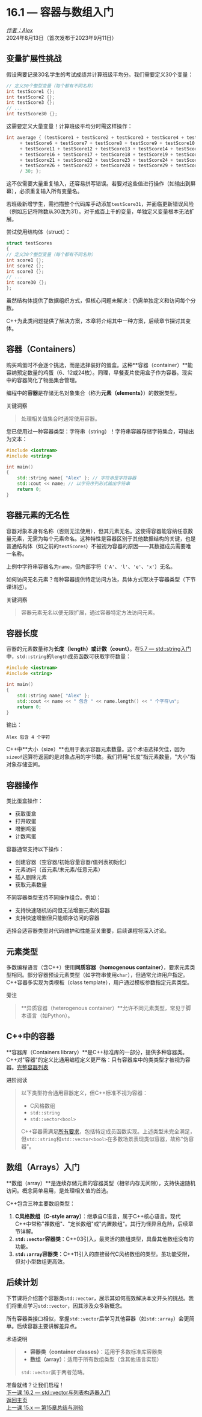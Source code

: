 16.1 — 容器与数组入门  
=============================================

[*作者：Alex*](https://www.learncpp.com/author/Alex/ "查看 Alex 的所有文章")  
2024年8月13日（首次发布于2023年9月11日）  

变量扩展性挑战  
----------------  

假设需要记录30名学生的考试成绩并计算班级平均分。我们需要定义30个变量：  
```cpp
// 定义30个整型变量（每个都有不同名称）
int testScore1 {};
int testScore2 {};
int testScore3 {};
// ...
int testScore30 {};
```  
这需要定义大量变量！计算班级平均分时需这样操作：  
```cpp
int average { (testScore1 + testScore2 + testScore3 + testScore4 + testScore5
     + testScore6 + testScore7 + testScore8 + testScore9 + testScore10
     + testScore11 + testScore12 + testScore13 + testScore14 + testScore15
     + testScore16 + testScore17 + testScore18 + testScore19 + testScore20
     + testScore21 + testScore22 + testScore23 + testScore24 + testScore25
     + testScore26 + testScore27 + testScore28 + testScore29 + testScore30)
     / 30; };
```  
这不仅需要大量重复输入，还容易拼写错误。若要对这些值进行操作（如输出到屏幕），必须重复输入所有变量名。  

若班级新增学生，需扫描整个代码库手动添加`testScore31`，并面临更新错误风险（例如忘记将除数从30改为31）。对于成百上千的变量，单独定义变量根本无法扩展。  

尝试使用结构体（struct）：  
```cpp
struct testScores
{
// 定义30个整型变量（每个都有不同名称）
int score1 {};
int score2 {};
int score3 {};
// ...
int score30 {};
};
```  
虽然结构体提供了数据组织方式，但核心问题未解决：仍需单独定义和访问每个分数。  

C++为此类问题提供了解决方案，本章将介绍其中一种方案，后续章节探讨其变体。  

容器（Containers）  
----------------  

购买鸡蛋时不会逐个挑选，而是选择装好的蛋盒。这种**容器（container）**能容纳预定数量的鸡蛋（6、12或24枚）。同理，早餐麦片使用盒子作为容器。现实中的容器简化了物品集合管理。  

编程中的**容器**是存储无名对象集合（称为**元素（elements）**）的数据类型。  

关键洞察  
> 处理相关值集合时通常使用容器。  

您已使用过一种容器类型：字符串（string）！字符串容器存储字符集合，可输出为文本：  
```cpp
#include <iostream>
#include <string>

int main()
{
    std::string name{ "Alex" }; // 字符串是字符容器
    std::cout << name; // 以字符序列形式输出字符串
    return 0;
}
```  

容器元素的无名性  
----------------  

容器对象本身有名称（否则无法使用），但其元素无名。这使得容器能容纳任意数量元素，无需为每个元素命名。这种特性是容器区别于其他数据结构的关键，也是普通结构体（如之前的`testScores`）不被视为容器的原因——其数据成员需要唯一名称。  

上例中字符串容器名为`name`，但内部字符（`'A'`、`'l'`、`'e'`、`'x'`）无名。  

如何访问无名元素？每种容器提供特定访问方法，具体方式取决于容器类型（下节课详述）。  

关键洞察  
> 容器元素无名以便无限扩展，通过容器特定方法访问元素。  

容器长度  
----------------  

容器的元素数量称为**长度（length）**或**计数（count）**。在[5.7 — std::string入门](Chapter-5/lesson5.8-introduction-to-stdstring_view.md)中，`std::string`的`length`成员函数可获取字符数量：  
```cpp
#include <iostream>
#include <string>

int main()
{
    std::string name{ "Alex" };
    std::cout << name << " 包含 " << name.length() << " 个字符\n";
    return 0;
}
```  
输出：  
```
Alex 包含 4 个字符
```  

C++中**大小（size）**也用于表示容器元素数量。这个术语选择欠佳，因为`sizeof`运算符返回的是对象占用的字节数。我们将用"长度"指元素数量，"大小"指对象存储空间。  

容器操作  
----------------  

类比蛋盒操作：  
* 获取蛋盒  
* 打开取蛋  
* 增删鸡蛋  
* 计数鸡蛋  

容器通常支持以下操作：  
* 创建容器（空容器/初始容量容器/值列表初始化）  
* 元素访问（首元素/末元素/任意元素）  
* 插入删除元素  
* 获取元素数量  

不同容器类型支持不同操作组合。例如：  
* 支持快速随机访问但无法增删元素的容器  
* 支持快速增删但只能顺序访问的容器  

选择合适容器类型对代码维护和性能至关重要，后续课程将深入讨论。  

元素类型  
----------------  

多数编程语言（含C++）使用**同质容器（homogenous container）**，要求元素类型相同。部分容器预设元素类型（如字符串使用`char`），但通常允许用户指定。C++容器多实现为类模板（class template），用户通过模板参数指定元素类型。  

旁注  
> **异质容器（heterogenous container）**允许不同元素类型，常见于脚本语言（如Python）。  

C++中的容器  
----------------  

**容器库（Containers library）**是C++标准库的一部分，提供多种容器类。C++对"容器"的定义比通用编程定义更严格：只有容器库中的类类型才被视为容器。[完整容器列表](https://en.cppreference.com/w/cpp/container)  

进阶阅读  
> 以下类型符合通用容器定义，但C++标准不视为容器：  
> * C风格数组  
> * `std::string`  
> * `std::vector<bool>`  
> 
> C++容器需满足[所有要求](https://en.cppreference.com/w/cpp/named_req/Container)，包括特定成员函数实现。上述类型未完全满足，但`std::string`和`std::vector<bool>`在多数场景表现类似容器，故称"伪容器"。  

数组（Arrays）入门  
----------------  

**数组（array）**是连续存储元素的容器类型（相邻内存无间隙），支持快速随机访问。概念简单易用，是处理相关值的首选。  

C++包含三种主要数组类型：  
1. **C风格数组（C-style array）**：继承自C语言，属于C++核心语言。现代C++中常称"裸数组"、"定长数组"或"内置数组"。其行为怪异且危险，后续章节详解。  
2. **`std::vector`容器类**：C++03引入，最灵活的数组类型，具备其他数组没有的功能。  
3. **`std::array`容器类**：C++11引入的直接替代C风格数组的类型。虽功能受限，但对小型数组更高效。  

后续计划  
----------------  

下节课将介绍首个容器类`std::vector`，展示其如何高效解决本文开头的挑战。我们将重点学习`std::vector`，因其涉及众多新概念。  

所有容器类接口相似，掌握`std::vector`后学习其他容器（如`std::array`）会更简单。后续容器主要讲解差异点。  

术语说明  
> * **容器类（container classes）**：适用于多数标准库容器类  
> * **数组（array）**：适用于所有数组类型（含其他语言实现）  
> 
> `std::vector`属于两者范畴。  

准备就绪？让我们启程！  
[下一课 16.2 — std::vector与列表构造器入门](Chapter-16/lesson16.2-introduction-to-stdvector-and-list-constructors.md)  
[返回主页](/)  
[上一课 15.x — 第15章总结与测验](Chapter-15/lesson15.x-chapter-15-summary-and-quiz.md)